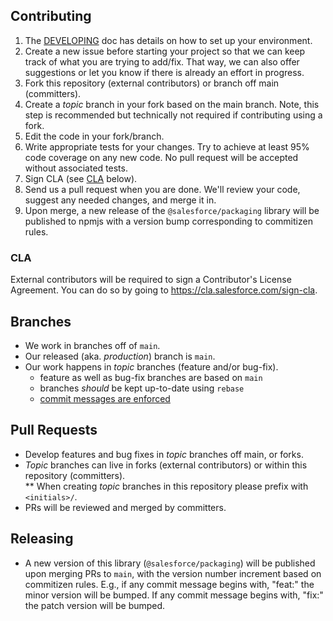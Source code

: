 ## Contributing

1. The [DEVELOPING](DEVELOPING.md) doc has details on how to set up your environment.
1. Create a new issue before starting your project so that we can keep track of
   what you are trying to add/fix. That way, we can also offer suggestions or
   let you know if there is already an effort in progress.
1. Fork this repository (external contributors) or branch off main (committers).
1. Create a _topic_ branch in your fork based on the main branch. Note, this step is recommended but technically not required if contributing using a fork.
1. Edit the code in your fork/branch.
1. Write appropriate tests for your changes. Try to achieve at least 95% code coverage on any new code. No pull request will be accepted without associated tests.
1. Sign CLA (see [CLA](#cla) below).
1. Send us a pull request when you are done. We'll review your code, suggest any
   needed changes, and merge it in.
1. Upon merge, a new release of the `@salesforce/packaging` library will be published to npmjs with a version bump corresponding to commitizen rules.

### CLA

External contributors will be required to sign a Contributor's License
Agreement. You can do so by going to https://cla.salesforce.com/sign-cla.

## Branches

- We work in branches off of `main`.
- Our released (aka. _production_) branch is `main`.
- Our work happens in _topic_ branches (feature and/or bug-fix).
  - feature as well as bug-fix branches are based on `main`
  - branches _should_ be kept up-to-date using `rebase`
  - [commit messages are enforced](DEVELOPING.md#When-you-are-ready-to-commit)

## Pull Requests

- Develop features and bug fixes in _topic_ branches off main, or forks.
- _Topic_ branches can live in forks (external contributors) or within this repository (committers).  
  \*\* When creating _topic_ branches in this repository please prefix with `<initials>/`.
- PRs will be reviewed and merged by committers.

## Releasing

- A new version of this library (`@salesforce/packaging`) will be published upon merging PRs to `main`, with the version number increment based on commitizen rules. E.g., if any commit message begins with, "feat:" the minor version will be bumped. If any commit message begins with, "fix:" the patch version will be bumped.
